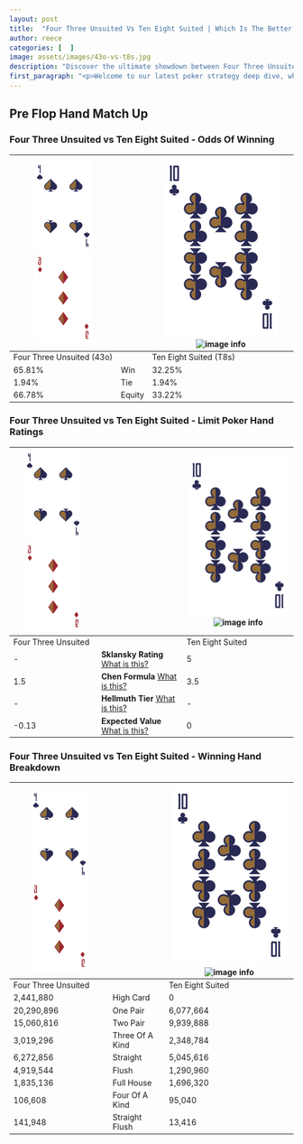 ```yaml
---
layout: post
title:  "Four Three Unsuited Vs Ten Eight Suited | Which Is The Better Hand In Poker? A Complete Guide"
author: reece
categories: [  ]
image: assets/images/43o-vs-t8s.jpg
description: "Discover the ultimate showdown between Four Three Unsuited and Ten Eight Suited in poker! Uncover the odds, strategies, and scenarios where one hand triumphs over the other. Get ready to up your poker game with this thrilling analysis."
first_paragraph: "<p>Welcome to our latest poker strategy deep dive, where we're pitting two distinct hands against each other in a high-stakes showdown: Four Three Unsuited vs Ten Eight Suited.</p><p>In the dynamic world of poker, every decision counts, and knowing which hand holds the upper hand is key to your success at the table.</p><p>In this article, we'll dissect these two hands, explore the scenarios where one dominates the other, and equip you with the knowledge to make strategic choices that can tip the odds in your favor.</p><p>Get ready to unravel the intriguing dynamics of these poker hands and elevate your game to new heights.</p>"
---
```




[comment]: # (sp0)

## Pre Flop Hand Match Up

<div class="table hand-ratings" markdown="1"> 



### Four Three Unsuited vs Ten Eight Suited - Odds Of Winning


    
| ![image info](assets/images/hand1/4.png) ![image info](assets/images/hand1/3o.png) |  | ![image info](assets/images/hand2/T.png) ![image info](assets/images/hand2/8s.png) |
| -------- | -------- | -------- |
| Four Three Unsuited (43o) |  | Ten Eight Suited (T8s) |
| 65.81% | Win | 32.25% |
| 1.94% | Tie | 1.94% |
| 66.78% | Equity | 33.22% |




[comment]: # (sp1)



### Four Three Unsuited vs Ten Eight Suited - Limit Poker Hand Ratings


    
| ![image info](assets/images/hand1/4.png) ![image info](assets/images/hand1/3o.png) |  | ![image info](assets/images/hand2/T.png) ![image info](assets/images/hand2/8s.png) |
| -------- | -------- | -------- |
| Four Three Unsuited |  | Ten Eight Suited |
| - | **Sklansky Rating** [What is this?](/sklansky-rating-explained) | 5 |
| 1.5 | **Chen Formula** [What is this?](/chen-formula-explained) | 3.5 |
| - | **Hellmuth Tier** [What is this?](/Hellmuth-tier-explained) | - |
| -0.13 | **Expected Value** [What is this?](/expected-value-explained) | 0 |




[comment]: # (sp2)



### Four Three Unsuited vs Ten Eight Suited - Winning Hand Breakdown


    
| ![image info](assets/images/hand1/4.png) ![image info](assets/images/hand1/3o.png) |  | ![image info](assets/images/hand2/T.png) ![image info](assets/images/hand2/8s.png) |
| -------- | -------- | -------- |
| Four Three Unsuited |  | Ten Eight Suited |
| 2,441,880 | High Card | 0 |
| 20,290,896 | One Pair | 6,077,664 |
| 15,060,816 | Two Pair | 9,939,888 |
| 3,019,296 | Three Of A Kind | 2,348,784 |
| 6,272,856 | Straight | 5,045,616 |
| 4,919,544 | Flush | 1,290,960 |
| 1,835,136 | Full House | 1,696,320 |
| 106,608 | Four Of A Kind | 95,040 |
| 141,948 | Straight Flush | 13,416 |




[comment]: # (sp3)



</div>

[comment]: # (sp4)



[comment]: # (sp5)

